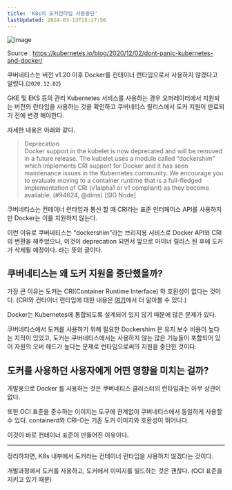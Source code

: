 ```yaml
---
title: 'K8s의 도커런타임 사용중단'
lastUpdated: 2024-03-13T15:17:56
---
```


![image](https://user-images.githubusercontent.com/81006587/201903310-cec614e1-d458-40be-afc3-9df77529e4d5.png)

Source : https://kubernetes.io/blog/2020/12/02/dont-panic-kubernetes-and-docker/

쿠버네티스는 버전 v1.20 이후 Docker를 컨테이너 런타임으로서 사용하지 않겠다고 알렸다.(`2020.12.02`)

GKE 및 EKS 등의 관리 Kubernetes 서비스를 사용하는 경우 오퍼레이터에서 지원되는 버전의 런타임을 사용하는 것을 확인하고 쿠버네티스 릴리스에서 도커 지원이 만료되기 전에 변경 해야한다.

자세한 내용은 아래와 같다.

> Deprecation<br/>Docker support in the kubelet is now deprecated and will be removed in a future release. The kubelet uses a module called “dockershim” which implements CRI support for Docker and it has seen maintenance issues in the Kubernetes community. We encourage you to evaluate moving to a container runtime that is a full-fledged implementation of CRI (v1alpha1 or v1 compliant) as they become available. (#94624, @dims) [SIG Node]

쿠버네티스는 컨테이너 런타임과 통신 할 때 CRI라는 표준 인터페이스 API를 사용하지만 Docker는 이를 지원하지 않는다.

이런 이유로 쿠버네티스는 “dockershim”라는 브리지용 서비스로 Docker API와 CRI의 변환을 해주었으나, 이것이 deprecation 되면서 앞으로 마이너 릴리스 된 후에 도커가 삭제될 예정이다. 라는 뜻의 글이다.

## 쿠버네티스는 왜 도커 지원을 중단했을까?

가장 큰 이유는 도커는 CRI(Container Runtime Interface) 와 호환성이 없다는 것이다. (CRI와 컨타이너 런타임에 대한 내용은 <a href="https://github.com/rlaisqls/TIL/blob/main/%EB%8D%B0%EB%B8%8C%EC%98%B5%EC%8A%A4%20DevOps/%EC%BB%A8%ED%85%8C%EC%9D%B4%EB%84%88%20%EB%9F%B0%ED%83%80%EC%9E%84.md">여기</a>에서 더 알아볼 수 있다.)

Docker는 Kubernetes에 통합되도록 설계되어 있지 않기 때문에 많은 문제가 있다.

쿠버네티스에서 도커를 사용하기 위해 필요한 Dockershim 은 유지 보수 비용이 높다는 지적이 있었고, 도커는 쿠버네티스에서는 사용하지 않는 많은 기능들이 포함되어 있어 자원의 오버 헤드가 높다는 문제로 런타임으로써의 지원을 중단한 것이다.

## 도커를 사용하던 사용자에게 어떤 영향을 미치는 걸까?

개발용으로 Docker 를 사용하는 것은 쿠버네티스 클러스터의 런타임과는 아무 상관이 없다.

또한 OCI 표준을 준수하는 이미지는 도구에 관계없이 쿠버네티스에서 동일하게 사용할 수 있다. containerd와 CRI-O는 기존 도커 이미지와 호환성이 뛰어나다.

이것이 바로 컨테이너 표준이 만들어진 이유이다.

---

정리하자면, K8s 내부에서 도커라는 컨테이너 런타임을 사용하지 않겠다는 것이다. 

개발과정에서 도커를 사용하고, 도커에서 이미지를 빌드하는 것은 괜찮다. (OCI 표준을 지키고 있기 때문)
